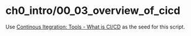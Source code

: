 # ch0_intro/00_03_overview_of_cicd

Use [Continous Itegration: Tools - What is CI/CD](https://docs.google.com/document/d/1oWzo6V6QiLqF__TeZggb4uxnxUI0IVmo4vLXYTt6f_w/edit?usp=sharing) as the seed for this script.





